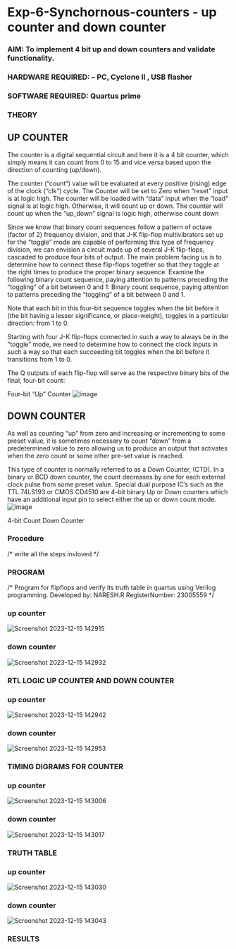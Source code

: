 # Exp-6-Synchornous-counters - up counter and down counter 
### AIM: To implement 4 bit up and down counters and validate  functionality.
### HARDWARE REQUIRED:  – PC, Cyclone II , USB flasher
### SOFTWARE REQUIRED:   Quartus prime
### THEORY 

## UP COUNTER 
The counter is a digital sequential circuit and here it is a 4 bit counter, which simply means it can count from 0 to 15 and vice versa based upon the direction of counting (up/down). 

The counter (“count“) value will be evaluated at every positive (rising) edge of the clock (“clk“) cycle.
The Counter will be set to Zero when “reset” input is at logic high.
The counter will be loaded with “data” input when the “load” signal is at logic high. Otherwise, it will count up or down.
The counter will count up when the “up_down” signal is logic high, otherwise count down

Since we know that binary count sequences follow a pattern of octave (factor of 2) frequency division, and that J-K flip-flop multivibrators set up for the “toggle” mode are capable of performing this type of frequency division, we can envision a circuit made up of several J-K flip-flops, cascaded to produce four bits of output.
The main problem facing us is to determine how to connect these flip-flops together so that they toggle at the right times to produce the proper binary sequence.
Examine the following binary count sequence, paying attention to patterns preceding the “toggling” of a bit between 0 and 1:
Binary count sequence, paying attention to patterns preceding the “toggling” of a bit between 0 and 1.

Note that each bit in this four-bit sequence toggles when the bit before it (the bit having a lesser significance, or place-weight), toggles in a particular direction: from 1 to 0.



 
 

Starting with four J-K flip-flops connected in such a way to always be in the “toggle” mode, we need to determine how to connect the clock inputs in such a way so that each succeeding bit toggles when the bit before it transitions from 1 to 0.

The Q outputs of each flip-flop will serve as the respective binary bits of the final, four-bit count:

 
 

Four-bit “Up” Counter
![image](https://user-images.githubusercontent.com/36288975/169644758-b2f4339d-9532-40c5-af40-8f4f8c942e2c.png)



## DOWN COUNTER 

As well as counting “up” from zero and increasing or incrementing to some preset value, it is sometimes necessary to count “down” from a predetermined value to zero allowing us to produce an output that activates when the zero count or some other pre-set value is reached.

This type of counter is normally referred to as a Down Counter, (CTD). In a binary or BCD down counter, the count decreases by one for each external clock pulse from some preset value. Special dual purpose IC’s such as the TTL 74LS193 or CMOS CD4510 are 4-bit binary Up or Down counters which have an additional input pin to select either the up or down count mode.
![image](https://user-images.githubusercontent.com/36288975/169644844-1a14e123-7228-4ed8-81a9-eb937dff4ac8.png)


4-bit Count Down Counter
### Procedure
/* write all the steps invloved */



### PROGRAM 
/*
Program for flipflops  and verify its truth table in quartus using Verilog programming.
Developed by: NARESH.R
RegisterNumber: 23005559 
*/

### up counter

![Screenshot 2023-12-15 142915](https://github.com/feryjfgkuyfgewjfgew/Exp-7-Synchornous-counters-/assets/150319377/14eca6ed-3206-4562-a994-6b08c06f65b5)

### down counter

![Screenshot 2023-12-15 142932](https://github.com/feryjfgkuyfgewjfgew/Exp-7-Synchornous-counters-/assets/150319377/0e80a299-1cfc-4cf1-b0d1-baf0a7a7a38e)

### RTL LOGIC UP COUNTER AND DOWN COUNTER  

### up counter

![Screenshot 2023-12-15 142942](https://github.com/feryjfgkuyfgewjfgew/Exp-7-Synchornous-counters-/assets/150319377/be149ec5-142c-402f-959e-3ad005d01a9b)

### down counter

![Screenshot 2023-12-15 142953](https://github.com/feryjfgkuyfgewjfgew/Exp-7-Synchornous-counters-/assets/150319377/699d90c5-1998-43c4-b471-14eeda9de193)

### TIMING DIGRAMS FOR COUNTER  

### up counter

![Screenshot 2023-12-15 143006](https://github.com/feryjfgkuyfgewjfgew/Exp-7-Synchornous-counters-/assets/150319377/ca2ee3b8-35f7-46cc-99a3-8622f79156fa)

### down counter

![Screenshot 2023-12-15 143017](https://github.com/feryjfgkuyfgewjfgew/Exp-7-Synchornous-counters-/assets/150319377/69509a8a-65be-4bf9-813e-8d9bbb931fbf)

### TRUTH TABLE 

### up counter

![Screenshot 2023-12-15 143030](https://github.com/feryjfgkuyfgewjfgew/Exp-7-Synchornous-counters-/assets/150319377/9f525a02-056d-4b9f-b5cd-a72e755e0ae6)

### down counter

![Screenshot 2023-12-15 143043](https://github.com/feryjfgkuyfgewjfgew/Exp-7-Synchornous-counters-/assets/150319377/d21198fd-14d0-4550-aaf3-100e77998b31)

### RESULTS 
